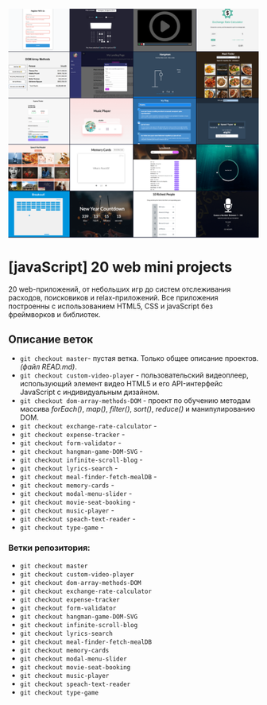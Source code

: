![](https://github.com/Barbaris2/-javaScript-20-web-mini-projects/blob/master/img/all.png)

# [javaScript] 20 web mini projects

20 web-приложений, от небольших игр до систем отслеживания расходов, поисковиков и relax-приложений. Все приложения построенны с использованием HTML5, CSS и javaScript без фреймворков и библиотек.

## Описание веток

- `git checkout master`- пустая ветка. Только общее описание проектов. _(файл READ.md)_.
- `git checkout custom-video-player` - пользовательский видеоплеер, использующий элемент видео HTML5 и его API-интерфейс JavaScript с индивидуальным дизайном.
- `git checkout dom-array-methods-DOM` - проект по обучению методам массива _forEach()_, _map()_, _filter()_, _sort()_, _reduce()_ и манипулированию DOM.
- `git checkout exchange-rate-calculator` -
- `git checkout expense-tracker` -
- `git checkout form-validator` -
- `git checkout hangman-game-DOM-SVG` -
- `git checkout infinite-scroll-blog` -
- `git checkout lyrics-search` -
- `git checkout meal-finder-fetch-mealDB` -
- `git checkout memory-cards` -
- `git checkout modal-menu-slider` -
- `git checkout movie-seat-booking` -
- `git checkout music-player` -
- `git checkout speach-text-reader` -
- `git checkout type-game` -

### Ветки репозитория:

- `git checkout master`
- `git checkout custom-video-player`
- `git checkout dom-array-methods-DOM`
- `git checkout exchange-rate-calculator`
- `git checkout expense-tracker`
- `git checkout form-validator`
- `git checkout hangman-game-DOM-SVG`
- `git checkout infinite-scroll-blog`
- `git checkout lyrics-search`
- `git checkout meal-finder-fetch-mealDB`
- `git checkout memory-cards`
- `git checkout modal-menu-slider`
- `git checkout movie-seat-booking`
- `git checkout music-player`
- `git checkout speach-text-reader`
- `git checkout type-game`
